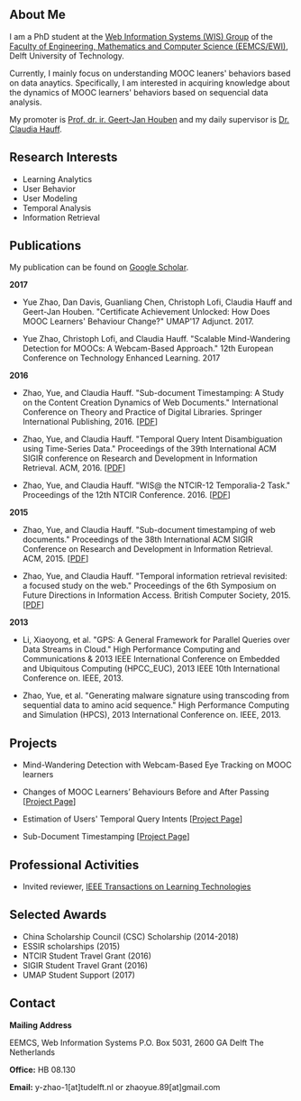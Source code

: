 ## About Me
I am a PhD student at the [Web Information Systems (WIS) Group](http://www.wis.ewi.tudelft.nl/) of the [Faculty of Engineering, Mathematics and Computer Science (EEMCS/EWI)](http://www.ewi.tudelft.nl/), Delft University of Technology. 

Currently, I mainly focus on understanding MOOC leaners' behaviors based on data anaytics. Specifically, I am interested in acquiring knowledge about the dynamics of MOOC learners' behaviors based on sequencial data analysis.

My promoter is [Prof. dr. ir. Geert-Jan Houben](http://www.wis.ewi.tudelft.nl/houben/) and my daily supervisor is [Dr. Claudia Hauff](http://www.wis.ewi.tudelft.nl/hauff/).

## Research Interests

- Learning Analytics 
- User Behavior
- User Modeling
- Temporal Analysis
- Information Retrieval

## Publications

My publication can be found on [Google Scholar](https://scholar.google.nl/citations?user=e6zrlt4AAAAJ&hl=en).

**2017**
- Yue Zhao, Dan Davis, Guanliang Chen, Christoph Lofi, Claudia Hauff and Geert-Jan Houben. "Certificate Achievement Unlocked: How Does MOOC Learners' Behaviour Change?" UMAP'17 Adjunct. 2017.

- Yue Zhao, Christoph Lofi, and Claudia Hauff. "Scalable Mind-Wandering Detection for MOOCs: A Webcam-Based Approach." 12th European Conference on Technology Enhanced Learning. 2017

**2016** 

- Zhao, Yue, and Claudia Hauff. "Sub-document Timestamping: A Study on the Content Creation Dynamics of Web Documents." International Conference on Theory and Practice of Digital Libraries. Springer International Publishing, 2016. [[PDF](https://chauff.github.io/documents/publications/TPDL2016-zhao.pdf)]

- Zhao, Yue, and Claudia Hauff. "Temporal Query Intent Disambiguation using Time-Series Data." Proceedings of the 39th International ACM SIGIR conference on Research and Development in Information Retrieval. ACM, 2016. [[PDF](http://dl.acm.org/citation.cfm?id=2914767)]

- Zhao, Yue, and Claudia Hauff. "WIS@ the NTCIR-12 Temporalia-2 Task." Proceedings of the 12th NTCIR Conference. 2016. [[PDF](http://research.nii.ac.jp/ntcir/workshop/OnlineProceedings12/pdf/ntcir/TEMPORALIA/04-NTCIR12-TEMPORALIA-ZhaoY.pdf)]

**2015**

- Zhao, Yue, and Claudia Hauff. "Sub-document timestamping of web documents." Proceedings of the 38th International ACM SIGIR Conference on Research and Development in Information Retrieval. ACM, 2015. [[PDF](http://www.st.ewi.tudelft.nl/~hauff/papers/SIGIR2015-Zhao.pdf)]

- Zhao, Yue, and Claudia Hauff. "Temporal information retrieval revisited: a focused study on the web." Proceedings of the 6th Symposium on Future Directions in Information Access. British Computer Society, 2015. [[PDF](https://www.researchgate.net/profile/Yue_Zhao94/publication/300332941_Temporal_Information_Retrieval_Revisited_A_Focused_Study_on_the_Web/links/575e97f308aed884621b4eba.pdf)]

**2013**

- Li, Xiaoyong, et al. "GPS: A General Framework for Parallel Queries over Data Streams in Cloud." High Performance Computing and Communications & 2013 IEEE International Conference on Embedded and Ubiquitous Computing (HPCC_EUC), 2013 IEEE 10th International Conference on. IEEE, 2013.

- Zhao, Yue, et al. "Generating malware signature using transcoding from sequential data to amino acid sequence." High Performance Computing and Simulation (HPCS), 2013 International Conference on. IEEE, 2013.

## Projects

- Mind-Wandering Detection with Webcam-Based Eye Tracking on MOOC learners 

- Changes of MOOC Learners’ Behaviours Before and After Passing [[Project Page](https://yue-zhao.github.io/umap2017/)]

- Estimation of Users' Temporal Query Intents [[Project Page]()]

- Sub-Document Timestamping [[Project Page]()]




## Professional Activities

- Invited reviewer, [IEEE Transactions on Learning Technologies](https://www.computer.org/web/tlt;jsessionid=0060234d0f580a4851b548ea37d5)

## Selected Awards

- China Scholarship Council (CSC) Scholarship (2014-2018)
- ESSIR scholarships (2015)
- NTCIR Student Travel Grant (2016)
- SIGIR Student Travel Grant (2016)
- UMAP Student Support (2017)

## Contact

**Mailing Address**

EEMCS, Web Information Systems 
P.O. Box 5031, 2600 GA Delft 
The Netherlands 

**Office:** HB 08.130 

**Email:** y-zhao-1[at]tudelft.nl or zhaoyue.89[at]gmail.com


<!--## Welcome to GitHub Pages

You can use the [editor on GitHub](https://github.com/Yue-ZHAO/Yue-Zhao.github.io/edit/master/README.md) to maintain and preview the content for your website in Markdown files.

Whenever you commit to this repository, GitHub Pages will run [Jekyll](https://jekyllrb.com/) to rebuild the pages in your site, from the content in your Markdown files.

### Markdown

Markdown is a lightweight and easy-to-use syntax for styling your writing. It includes conventions for

```markdown
Syntax highlighted code block

# Header 1
## Header 2
### Header 3

- Bulleted
- List

1. Numbered
2. List

**Bold** and _Italic_ and `Code` text

[Link](url) and ![Image](src)
```

For more details see [GitHub Flavored Markdown](https://guides.github.com/features/mastering-markdown/).

### Jekyll Themes

Your Pages site will use the layout and styles from the Jekyll theme you have selected in your [repository settings](https://github.com/Yue-ZHAO/Yue-Zhao.github.io/settings). The name of this theme is saved in the Jekyll `_config.yml` configuration file.

### Support or Contact

Having trouble with Pages? Check out our [documentation](https://help.github.com/categories/github-pages-basics/) or [contact support](https://github.com/contact) and we’ll help you sort it out.
-->